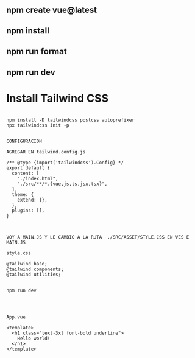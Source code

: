## npm create vue@latest

## npm install

## npm run format

## npm run dev



# Install Tailwind CSS

```

npm install -D tailwindcss postcss autoprefixer
npx tailwindcss init -p


CONFIGURACION

AGREGAR EN tailwind.config.js

/** @type {import('tailwindcss').Config} */
export default {
  content: [
    "./index.html",
    "./src/**/*.{vue,js,ts,jsx,tsx}",
  ],
  theme: {
    extend: {},
  },
  plugins: [],
}



VOY A MAIN.JS Y LE CAMBIO A LA RUTA  ./SRC/ASSET/STYLE.CSS EN VES E MAIN.JS

style.css

@tailwind base;
@tailwind components;
@tailwind utilities;


npm run dev




App.vue

<template>
  <h1 class="text-3xl font-bold underline">
    Hello world!
  </h1>
</template>

```

